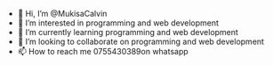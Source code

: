 - 👋 Hi, I’m @MukisaCalvin
- 👀 I’m interested in programming and web development
- 🌱 I’m currently learning programming and web development
- 💞️ I’m looking to collaborate on programming and web development
- 📫 How to reach me 0755430389on whatsapp

<!---
MukisaCalvin/MukisaCalvin is a ✨ special ✨ repository because its `README.md` (this file) appears on your GitHub profile.
You can click the Preview link to take a look at your changes.
--->
